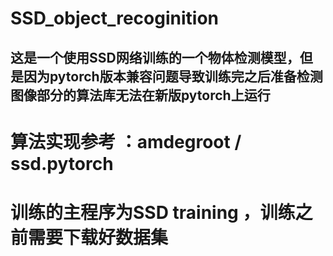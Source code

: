 # SSD_object_recoginition
## 这是一个使用SSD网络训练的一个物体检测模型，但是因为pytorch版本兼容问题导致训练完之后准备检测图像部分的算法库无法在新版pytorch上运行
# 算法实现参考 ：amdegroot / ssd.pytorch
# 训练的主程序为SSD training ，训练之前需要下载好数据集
